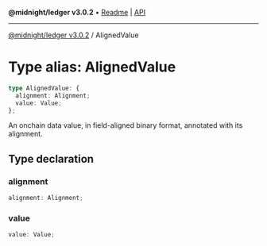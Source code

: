 **@midnight/ledger v3.0.2** • [Readme](../README.md) \| [API](../globals.md)

***

[@midnight/ledger v3.0.2](../README.md) / AlignedValue

# Type alias: AlignedValue

```ts
type AlignedValue: {
  alignment: Alignment;
  value: Value;
};
```

An onchain data value, in field-aligned binary format, annotated with its
alignment.

## Type declaration

### alignment

```ts
alignment: Alignment;
```

### value

```ts
value: Value;
```
